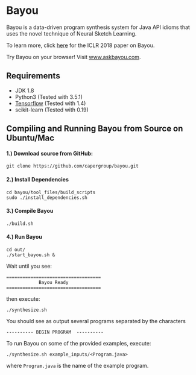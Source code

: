 # Bayou
Bayou is a data-driven program synthesis system for Java API idioms that uses the novel technique of Neural Sketch Learning.

To learn more, click [here](https://arxiv.org/abs/1703.05698) for the ICLR 2018 paper on Bayou.

Try Bayou on your browser! Visit www.askbayou.com.

## Requirements
- JDK 1.8
- Python3 (Tested with 3.5.1)
- [Tensorflow](https://www.tensorflow.org) (Tested with 1.4)
- scikit-learn (Tested with 0.19)

## Compiling and Running Bayou from Source on Ubuntu/Mac

#### 1.) Download source from GitHub:
```
git clone https://github.com/capergroup/bayou.git
```

#### 2.) Install Dependencies
```
cd bayou/tool_files/build_scripts
sudo ./install_dependencies.sh
```

#### 3.) Compile Bayou
```
./build.sh
```

#### 4.) Run Bayou
```
cd out/
./start_bayou.sh &
```

Wait until you see:
```
===================================
            Bayou Ready            
===================================
```

then execute:
```
./synthesize.sh
```

You should see as output several programs separated by the characters
```
---------- BEGIN PROGRAM  ----------
```

To run Bayou on some of the provided examples, execute:
```
./synthesize.sh example_inputs/<Program.java>
```
where ```Program.java``` is the name of the example program.
